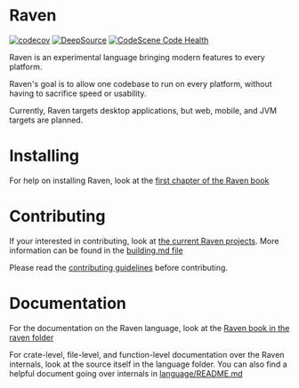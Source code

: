 # Raven
[![codecov](https://codecov.io/gh/BigBadE/Raven-Language/graph/badge.svg?token=J6vamFlpPp)](https://codecov.io/gh/BigBadE/Raven-Language)
[![DeepSource](https://app.deepsource.com/gh/BigBadE/Raven-Language.svg/?label=active+issues&show_trend=true&token=vt0MHeyRqyL4RlAChpnKveHm)](https://app.deepsource.com/gh/BigBadE/Raven-Language/)
[![CodeScene Code Health](https://codescene.io/projects/46592/status-badges/code-health)](https://codescene.io/projects/46592)

Raven is an experimental language bringing modern features to every platform.

Raven's goal is to allow one codebase to run on every platform, without having to sacrifice speed or usability.

Currently, Raven targets desktop applications, but web, mobile, and JVM targets are planned.

# Installing

For help on installing Raven, look at the [first chapter of the Raven book](docs/raven/1_installation.md)

# Contributing

If your interested in contributing, look at [the current Raven projects](projects.md).
More information can be found in the [building.md file](docs/building.md)

Please read the [contributing guidelines](contributing.md) before contributing.

# Documentation
For the documentation on the Raven language, look at the [Raven book in the raven folder](raven/raven.md)

For crate-level, file-level, and function-level documentation over the Raven internals, look at the source itself in the language folder. You can also find a helpful document going over internals in [language/README.md](language/README.md)